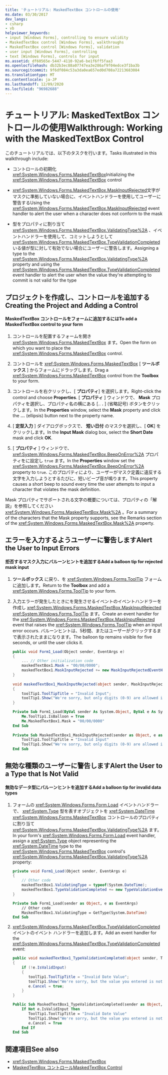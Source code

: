 ```yaml
---
title: 'チュートリアル: MaskedTextBox コントロールの使用'
ms.date: 03/30/2017
dev_langs:
- csharp
- vb
helpviewer_keywords:
- input [Windows Forms], controlling to ensure validity
- MaskedTextBox control [Windows Forms], walkthroughs
- MaskedTextBox control [Windows Forms], validation
- user input [Windows Forms], controlling
- text [Windows Forms], controls for input
ms.assetid: df60565e-5447-4110-92a6-be1f6ff5faa3
ms.openlocfilehash: db32b3ec88a07747ea3e286af9f04edce3f1ba3b
ms.sourcegitcommit: 9f6df084c53a3da0ea657ed0d708a72213683084
ms.translationtype: MT
ms.contentlocale: ja-JP
ms.lasthandoff: 12/09/2020
ms.locfileid: "96982688"
---
```

# <a name="walkthrough-working-with-the-maskedtextbox-control"></a><span data-ttu-id="a2b77-102">チュートリアル: MaskedTextBox コントロールの使用</span><span class="sxs-lookup"><span data-stu-id="a2b77-102">Walkthrough: Working with the MaskedTextBox Control</span></span>
<span data-ttu-id="a2b77-103">このチュートリアルでは、以下のタスクを行います。</span><span class="sxs-lookup"><span data-stu-id="a2b77-103">Tasks illustrated in this walkthrough include:</span></span>  
  
- <span data-ttu-id="a2b77-104">コントロールの初期化 <xref:System.Windows.Forms.MaskedTextBox></span><span class="sxs-lookup"><span data-stu-id="a2b77-104">Initializing the <xref:System.Windows.Forms.MaskedTextBox> control</span></span>  
  
- <span data-ttu-id="a2b77-105"><xref:System.Windows.Forms.MaskedTextBox.MaskInputRejected>文字がマスクに準拠していない場合に、イベントハンドラーを使用してユーザーに警告する</span><span class="sxs-lookup"><span data-stu-id="a2b77-105">Using the <xref:System.Windows.Forms.MaskedTextBox.MaskInputRejected> event handler to alert the user when a character does not conform to the mask</span></span>  
  
- <span data-ttu-id="a2b77-106">型をプロパティに割り当て <xref:System.Windows.Forms.MaskedTextBox.ValidatingType%2A> 、イベントハンドラーを使用して、コミットしようとして <xref:System.Windows.Forms.MaskedTextBox.TypeValidationCompleted> いる値が型に対して有効でない場合にユーザーに警告します。</span><span class="sxs-lookup"><span data-stu-id="a2b77-106">Assigning a type to the <xref:System.Windows.Forms.MaskedTextBox.ValidatingType%2A> property and using the <xref:System.Windows.Forms.MaskedTextBox.TypeValidationCompleted> event handler to alert the user when the value they're attempting to commit is not valid for the type</span></span>  
  
## <a name="creating-the-project-and-adding-a-control"></a><span data-ttu-id="a2b77-107">プロジェクトを作成し、コントロールを追加する</span><span class="sxs-lookup"><span data-stu-id="a2b77-107">Creating the Project and Adding a Control</span></span>  
  
#### <a name="to-add-a-maskedtextbox-control-to-your-form"></a><span data-ttu-id="a2b77-108">MaskedTextBox コントロールをフォームに追加するには</span><span class="sxs-lookup"><span data-stu-id="a2b77-108">To add a MaskedTextBox control to your form</span></span>  
  
1. <span data-ttu-id="a2b77-109">コントロールを配置するフォームを開き <xref:System.Windows.Forms.MaskedTextBox> ます。</span><span class="sxs-lookup"><span data-stu-id="a2b77-109">Open the form on which you want to place the <xref:System.Windows.Forms.MaskedTextBox> control.</span></span>  
  
2. <span data-ttu-id="a2b77-110">コントロールを <xref:System.Windows.Forms.MaskedTextBox> [ **ツールボックス** ] からフォームにドラッグします。</span><span class="sxs-lookup"><span data-stu-id="a2b77-110">Drag a <xref:System.Windows.Forms.MaskedTextBox> control from the **Toolbox** to your form.</span></span>  
  
3. <span data-ttu-id="a2b77-111">コントロールを右クリックし、[ **プロパティ**] を選択します。</span><span class="sxs-lookup"><span data-stu-id="a2b77-111">Right-click the control and choose **Properties**.</span></span> <span data-ttu-id="a2b77-112">[ **プロパティ** ] ウィンドウで、 **Mask** プロパティを選択し、プロパティ名の横にある [.. **.** ] (省略記号) ボタンをクリックします。</span><span class="sxs-lookup"><span data-stu-id="a2b77-112">In the **Properties** window, select the **Mask** property and click the **...** (ellipsis) button next to the property name.</span></span>  
  
4. <span data-ttu-id="a2b77-113">[ **定型入力** ] ダイアログボックスで、 **短い日付** のマスクを選択し、[ **OK**] をクリックします。</span><span class="sxs-lookup"><span data-stu-id="a2b77-113">In the **Input Mask** dialog box, select the **Short Date** mask and click **OK**.</span></span>  
  
5. <span data-ttu-id="a2b77-114">[ **プロパティ** ] ウィンドウで、 <xref:System.Windows.Forms.MaskedTextBox.BeepOnError%2A> プロパティをに設定し `true` ます。</span><span class="sxs-lookup"><span data-stu-id="a2b77-114">In the **Properties** window set the <xref:System.Windows.Forms.MaskedTextBox.BeepOnError%2A> property to `true`.</span></span> <span data-ttu-id="a2b77-115">このプロパティにより、ユーザーがマスク定義に違反する文字を入力しようとするたびに、短いビープ音が鳴ります。</span><span class="sxs-lookup"><span data-stu-id="a2b77-115">This property causes a short beep to sound every time the user attempts to input a character that violates the mask definition.</span></span>  
  
 <span data-ttu-id="a2b77-116">Mask プロパティでサポートされる文字の概要については、プロパティの「解説」を参照してください <xref:System.Windows.Forms.MaskedTextBox.Mask%2A> 。</span><span class="sxs-lookup"><span data-stu-id="a2b77-116">For a summary of the characters that the Mask property supports, see the Remarks section of the <xref:System.Windows.Forms.MaskedTextBox.Mask%2A> property.</span></span>  
  
## <a name="alert-the-user-to-input-errors"></a><span data-ttu-id="a2b77-117">エラーを入力するようユーザーに警告します</span><span class="sxs-lookup"><span data-stu-id="a2b77-117">Alert the User to Input Errors</span></span>  
  
#### <a name="add-a-balloon-tip-for-rejected-mask-input"></a><span data-ttu-id="a2b77-118">拒否するマスク入力にバルーンヒントを追加する</span><span class="sxs-lookup"><span data-stu-id="a2b77-118">Add a balloon tip for rejected mask input</span></span>  
  
1. <span data-ttu-id="a2b77-119">**ツールボックス** に戻り、を <xref:System.Windows.Forms.ToolTip> フォームに追加します。</span><span class="sxs-lookup"><span data-stu-id="a2b77-119">Return to the **Toolbox** and add a <xref:System.Windows.Forms.ToolTip> to your form.</span></span>  
  
2. <span data-ttu-id="a2b77-120">入力エラーが発生したときにを発生させるイベントのイベントハンドラーを作成し <xref:System.Windows.Forms.MaskedTextBox.MaskInputRejected> <xref:System.Windows.Forms.ToolTip> ます。</span><span class="sxs-lookup"><span data-stu-id="a2b77-120">Create an event handler for the <xref:System.Windows.Forms.MaskedTextBox.MaskInputRejected> event that raises the <xref:System.Windows.Forms.ToolTip> when an input error occurs.</span></span> <span data-ttu-id="a2b77-121">バルーンヒントは、5秒間、またはユーザーがクリックするまで表示されたままになります。</span><span class="sxs-lookup"><span data-stu-id="a2b77-121">The balloon tip remains visible for five seconds, or until the user clicks it.</span></span>  
  
    ```csharp  
    public void Form1_Load(Object sender, EventArgs e)
    {  
        ... // Other initialization code  
        maskedTextBox1.Mask = "00/00/0000";  
        maskedTextBox1.MaskInputRejected += new MaskInputRejectedEventHandler(maskedTextBox1_MaskInputRejected)  
    }  
  
    void maskedTextBox1_MaskInputRejected(object sender, MaskInputRejectedEventArgs e)  
    {  
        toolTip1.ToolTipTitle = "Invalid Input";  
        toolTip1.Show("We're sorry, but only digits (0-9) are allowed in dates.", maskedTextBox1, maskedTextBox1.Location, 5000);  
    }  
    ```  
  
    ```vb  
    Private Sub Form1_Load(ByVal sender As System.Object, ByVal e As System.EventArgs) Handles MyBase.Load  
        Me.ToolTip1.IsBalloon = True  
        Me.MaskedTextBox1.Mask = "00/00/0000"  
    End Sub  
  
    Private Sub MaskedTextBox1_MaskInputRejected(sender as Object, e as MaskInputRejectedEventArgs) Handles MaskedTextBox1.MaskInputRejected  
        ToolTip1.ToolTipTitle = "Invalid Input"  
        ToolTip1.Show("We're sorry, but only digits (0-9) are allowed in dates.", MaskedTextBox1, 5000)  
    End Sub  
    ```  
  
## <a name="alert-the-user-to-a-type-that-is-not-valid"></a><span data-ttu-id="a2b77-122">無効な種類のユーザーに警告します</span><span class="sxs-lookup"><span data-stu-id="a2b77-122">Alert the User to a Type that Is Not Valid</span></span>  
  
#### <a name="add-a-balloon-tip-for-invalid-data-types"></a><span data-ttu-id="a2b77-123">無効なデータ型にバルーンヒントを追加する</span><span class="sxs-lookup"><span data-stu-id="a2b77-123">Add a balloon tip for invalid data types</span></span>  
  
1. <span data-ttu-id="a2b77-124">フォームの <xref:System.Windows.Forms.Form.Load> イベントハンドラーで、 <xref:System.Type> 型を表すオブジェクトを <xref:System.DateTime> <xref:System.Windows.Forms.MaskedTextBox> コントロールのプロパティに割り当て <xref:System.Windows.Forms.MaskedTextBox.ValidatingType%2A> ます。</span><span class="sxs-lookup"><span data-stu-id="a2b77-124">In your form's <xref:System.Windows.Forms.Form.Load> event handler, assign a <xref:System.Type> object representing the <xref:System.DateTime> type to the <xref:System.Windows.Forms.MaskedTextBox> control's <xref:System.Windows.Forms.MaskedTextBox.ValidatingType%2A> property:</span></span>  
  
    ```csharp  
    private void Form1_Load(Object sender, EventArgs e)  
    {  
        // Other code  
        maskedTextBox1.ValidatingType = typeof(System.DateTime);  
        maskedTextBox1.TypeValidationCompleted += new TypeValidationEventHandler(maskedTextBox1_TypeValidationCompleted);  
    }  
    ```  
  
    ```vb  
    Private Sub Form1_Load(sender as Object, e as EventArgs)  
        // Other code  
        MaskedTextBox1.ValidatingType = GetType(System.DateTime)  
    End Sub  
    ```  
  
2. <span data-ttu-id="a2b77-125"><xref:System.Windows.Forms.MaskedTextBox.TypeValidationCompleted> イベントのイベント ハンドラーを追加します。</span><span class="sxs-lookup"><span data-stu-id="a2b77-125">Add an event handler for the <xref:System.Windows.Forms.MaskedTextBox.TypeValidationCompleted> event:</span></span>  
  
    ```csharp  
    public void maskedTextBox1_TypeValidationCompleted(object sender, TypeValidationEventArgs e)  
    {  
        if (!e.IsValidInput)  
        {  
           toolTip1.ToolTipTitle = "Invalid Date Value";  
           toolTip1.Show("We're sorry, but the value you entered is not a valid date. Please change the value.", maskedTextBox1, 5000);  
           e.Cancel = true;  
        }  
    }  
    ```  
  
    ```vb  
    Public Sub MaskedTextBox1_TypeValidationCompleted(sender as Object, e as TypeValidationEventArgs)  
        If Not e.IsValidInput Then  
           ToolTip1.ToolTipTitle = "Invalid Date Value"  
           ToolTip1.Show("We're sorry, but the value you entered is not a valid date. Please change the value.", maskedTextBox1, 5000)  
           e.Cancel = True  
        End If  
    End Sub  
    ```  
  
## <a name="see-also"></a><span data-ttu-id="a2b77-126">関連項目</span><span class="sxs-lookup"><span data-stu-id="a2b77-126">See also</span></span>

- <xref:System.Windows.Forms.MaskedTextBox>
- [<span data-ttu-id="a2b77-127">MaskedTextBox コントロール</span><span class="sxs-lookup"><span data-stu-id="a2b77-127">MaskedTextBox Control</span></span>](maskedtextbox-control-windows-forms.md)
